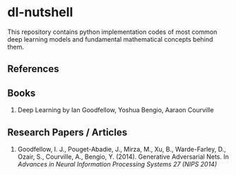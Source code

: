 # dl-nutshell
This repository contains python implementation codes of most common deep learning models and fundamental mathematical concepts behind them.

## References


## Books
1. Deep Learning by Ian Goodfellow, Yoshua Bengio, Aaraon Courville

## Research Papers / Articles
1. Goodfellow, I. J., Pouget-Abadie, J., Mirza, M., Xu, B., Warde-Farley, D., Ozair, S., Courville, A., Bengio, Y. (2014). Generative Adversarial Nets. In _Advances in Neural Information Processing Systems 27 (NIPS 2014)_
